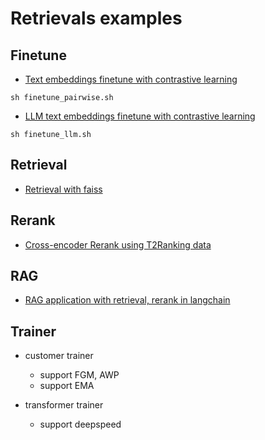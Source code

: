 # Retrievals examples


## Finetune
- [Text embeddings finetune with contrastive learning](./finetune_pairwise_embed.py)
```shell
sh finetune_pairwise.sh
```

- [LLM text embeddings finetune with contrastive learning](./finetune_llm_embed.py)
```shell
sh finetune_llm.sh
```


## Retrieval
- [Retrieval with faiss](./retrieval_dense.py)


## Rerank
- [Cross-encoder Rerank using T2Ranking data](./rerank_cross_encoder.py)


## RAG
- [RAG application with retrieval, rerank in langchain](./rag_langchain.py)


## Trainer

- customer trainer
  - support FGM, AWP
  - support EMA

- transformer trainer
  - support deepspeed
